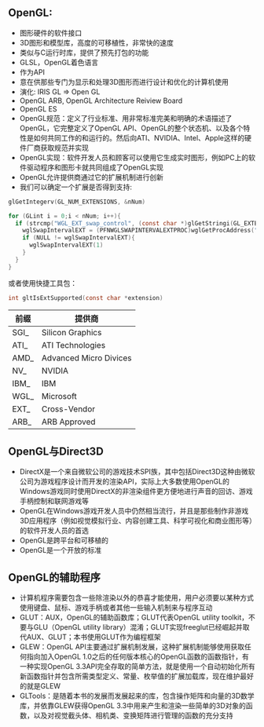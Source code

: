 ## OpenGL:
  * 图形硬件的软件接口
  * 3D图形和模型库，高度的可移植性，非常快的速度
  * 类似与C运行时库，提供了预先打包的功能
  * GLSL，OpenGL着色语言
  * 作为API
  * 意在供那些专门为显示和处理3D图形而进行设计和优化的计算机使用
  * 演化: IRIS GL => Open GL
  * OpenGL ARB, OpenGL Architecture Reiview Board
  * OpenGL ES
  * OpenGL规范：定义了行业标准、用非常标准完美和明确的术语描述了OpenGL，它完整定义了OpenGL API、OpenGL的整个状态机、以及各个特性是如何共同工作的和运行的。然后向ATI、NVIDIA、Intel、Apple这样的硬件厂商获取规范并实现
  * OpenGL实现：软件开发人员和顾客可以使用它生成实时图形，例如PC上的软件驱动程序和图形卡就共同组成了OpenGL实现
  * OpenGL允许提供商通过它的扩展机制进行创新
  * 我们可以确定一个扩展是否得到支持:
  ```c
  glGetIntegerv(GL_NUM_EXTENSIONS, &nNum)
  
  for (GLint i = 0;i < nNum; i++){
    if (strcmp("WGL_EXT_swap_control", (const char *)glGetStringi(GL_EXTENSIONS, i)) == 0){
      wglSwapIntervalEXT = (PFNWGLSWAPINTERVALEXTPROC)wglGetProcAddress("wglSwapIntervalEXT");
      if (NULL != wglSwapIntervalEXT){
        wglSwapIntervalEXT(1)
      }
    }
  }
  ```
  或者使用快捷工具包：
  ```c
  int gltIsExtSupported(const char *extension)
  ``` 
  前缀|提供商
  ----|-----
  SGI_|Silicon Graphics
  ATI_|ATI Technologies
  AMD_|Advanced Micro Divices
  NV_|NVIDIA
  IBM_|IBM
  WGL_|Microsoft
  EXT_|Cross-Vendor
  ARB_|ARB Approved
  
## OpenGL与Direct3D  
  * DirectX是一个来自微软公司的游戏技术SPI族，其中包括Direct3D这种由微软公司为游戏程序设计而开发的渲染API，实际上大多数使用OpenGL的Windows游戏同时使用DirectX的非渲染组件更方便地进行声音的回访、游戏手柄控制和联网游戏等
  * OpenGL在Windows游戏开发人员中仍然相当流行，并且是那些制作非游戏3D应用程序（例如视觉模拟行业、内容创建工具、科学可视化和商业图形等）的软件开发人员的首选
  * OpenGL是跨平台和可移植的
  * OpenGL是一个开放的标准
  
## OpenGL的辅助程序 
  * 计算机程序需要包含一些除渲染以外的恭喜才能使用，用户必须要以某种方式使用键盘、鼠标、游戏手柄或者其他一些输入机制来与程序互动
  * GLUT：AUX，OpenGL的辅助函数库；GLUT代表OpenGL utility toolkit，不要与GLU（OpenGL utility library）混淆；GLUT实现freeglut已经崛起并取代AUX、GLUT；本书使用GLUT作为编程框架
  * GLEW：OpenGL API主要通过扩展机制发展，这种扩展机制能够使用获取任何指向加入OpenGL 1.0之后的任何版本核心的OpenGL函数的函数指针，有一种实现OpenGL 3.3API完全存取的简单方法，就是使用一个自动初始化所有新函数指针并包含所需类型定义、常量、枚举值的扩展加载库，现在维护最好的就是GLEW
  * GLTools：是随着本书的发展而发展起来的库，包含操作矩阵和向量的3D数学库，并依靠GLEW获得OpenGL 3.3中用来产生和渲染一些简单的3D对象的函数，以及对视觉截头体、相机类、变换矩阵进行管理的函数的充分支持
